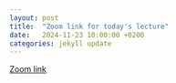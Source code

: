 ```yaml
---
layout: post
title:  "Zoom link for today's lecture"
date:   2024-11-23 10:00:00 +0200
categories: jekyll update
---
```


[Zoom link](https://us04web.zoom.us/j/75815492514?pwd=bfMXZQNZ640SdZohARLP1CXsiwbaYU.1)